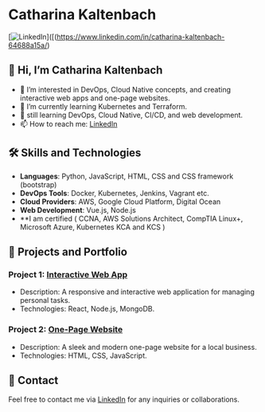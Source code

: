 # Catharina Kaltenbach
[![LinkedIn](https://img.shields.io/badge/LinkedIn-Connect-blue)]([(https://www.linkedin.com/in/catharina-kaltenbach-64688a15a/)

## 👋 Hi, I’m Catharina Kaltenbach
- 👀 I’m interested in DevOps, Cloud Native concepts, and creating interactive web apps and one-page websites.
- 🌱 I’m currently learning Kubernetes and Terraform.
- 💬 still learning DevOps, Cloud Native, CI/CD, and web development.
- 📫 How to reach me: [LinkedIn](https://www.linkedin.com/in/catharina-kaltenbach-64688a15a/)

## 🛠️ Skills and Technologies
- **Languages**: Python, JavaScript, HTML, CSS and CSS framework (bootstrap)
- **DevOps Tools**: Docker, Kubernetes, Jenkins, Vagrant etc.
- **Cloud Providers**: AWS, Google Cloud Platform, Digital Ocean
- **Web Development**: Vue.js, Node.js
- **I am certified ( CCNA, AWS Solutions Architect, CompTIA Linux+, Microsoft Azure, Kubernetes KCA and KCS )

## 📂 Projects and Portfolio
### Project 1: [Interactive Web App](https://github.com/ckaltenbach904/project1)
- Description: A responsive and interactive web application for managing personal tasks.
- Technologies: React, Node.js, MongoDB.

### Project 2: [One-Page Website](https://github.com/ckaltenbach904/project2)
- Description: A sleek and modern one-page website for a local business.
- Technologies: HTML, CSS, JavaScript.

## 📢 Contact
Feel free to contact me via [LinkedIn](https://www.linkedin.com/in/catharina-kaltenbach) for any inquiries or collaborations.

<!---
ckaltenbach904/ckaltenbach904 is a ✨ special ✨ repository because its `README.md` (this file) appears on your GitHub profile.
You can click the Preview link to take a look at your changes.
--->

